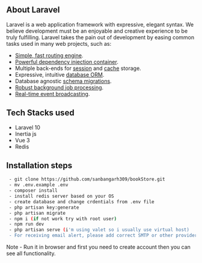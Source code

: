 ## About Laravel

Laravel is a web application framework with expressive, elegant syntax. We believe development must be an enjoyable and creative experience to be truly fulfilling. Laravel takes the pain out of development by easing common tasks used in many web projects, such as:

- [Simple, fast routing engine](https://laravel.com/docs/routing).
- [Powerful dependency injection container](https://laravel.com/docs/container).
- Multiple back-ends for [session](https://laravel.com/docs/session) and [cache](https://laravel.com/docs/cache) storage.
- Expressive, intuitive [database ORM](https://laravel.com/docs/eloquent).
- Database agnostic [schema migrations](https://laravel.com/docs/migrations).
- [Robust background job processing](https://laravel.com/docs/queues).
- [Real-time event broadcasting](https://laravel.com/docs/broadcasting).

## Tech Stacks used

 - Laravel 10
 - Inertia js
 - Vue 3
 - Redis


 ## Installation steps

``` bash
 - git clone https://github.com/sanbangarh309/bookStore.git
 - mv .env.example .env
 - composer install
 - install redis server based on your OS
 - create database and change crdentials from .env file
 - php artisan key:generate
 - php artisan migrate
 - npm i (if not work try with root user)
 - npm run dev
 - php artisan serve (i'm using valet so i usually use virtual host)
 - For receiving email alert, please add correct SMTP or other provider's detail and change queue connection to redis or database for adding jobs in queues.
 ```

 Note - Run it in browser and first you need to create account then you can see all functionality.